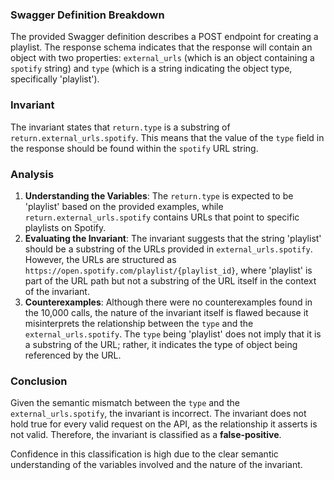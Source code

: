 ### Swagger Definition Breakdown
The provided Swagger definition describes a POST endpoint for creating a playlist. The response schema indicates that the response will contain an object with two properties: `external_urls` (which is an object containing a `spotify` string) and `type` (which is a string indicating the object type, specifically 'playlist').

### Invariant
The invariant states that `return.type` is a substring of `return.external_urls.spotify`. This means that the value of the `type` field in the response should be found within the `spotify` URL string.

### Analysis
1. **Understanding the Variables**: The `return.type` is expected to be 'playlist' based on the provided examples, while `return.external_urls.spotify` contains URLs that point to specific playlists on Spotify. 
2. **Evaluating the Invariant**: The invariant suggests that the string 'playlist' should be a substring of the URLs provided in `external_urls.spotify`. However, the URLs are structured as `https://open.spotify.com/playlist/{playlist_id}`, where 'playlist' is part of the URL path but not a substring of the URL itself in the context of the invariant. 
3. **Counterexamples**: Although there were no counterexamples found in the 10,000 calls, the nature of the invariant itself is flawed because it misinterprets the relationship between the `type` and the `external_urls.spotify`. The `type` being 'playlist' does not imply that it is a substring of the URL; rather, it indicates the type of object being referenced by the URL.

### Conclusion
Given the semantic mismatch between the `type` and the `external_urls.spotify`, the invariant is incorrect. The invariant does not hold true for every valid request on the API, as the relationship it asserts is not valid. Therefore, the invariant is classified as a **false-positive**. 

Confidence in this classification is high due to the clear semantic understanding of the variables involved and the nature of the invariant.
